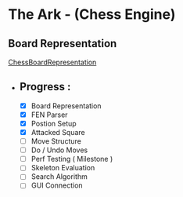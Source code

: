 # The Ark - (Chess Engine)

## Board Representation
[ChessBoardRepresentation]("Resources\ChessBoardRep.jpg")

- ## Progress :
    - [X] Board Representation
    - [X] FEN Parser
    - [X] Postion Setup
    - [X] Attacked Square
    - [ ] Move Structure
    - [ ] Do / Undo Moves
    - [ ] Perf Testing ( Milestone )
    - [ ] Skeleton Evaluation
    - [ ] Search Algorithm
    - [ ] GUI Connection

